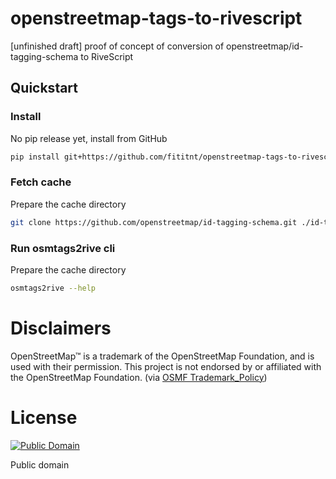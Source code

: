 # openstreetmap-tags-to-rivescript
[unfinished draft] proof of concept of conversion of openstreetmap/id-tagging-schema to RiveScript

## Quickstart

### Install

No pip release yet, install from GitHub

```bash
pip install git+https://github.com/fititnt/openstreetmap-tags-to-rivescriptt@main
```

### Fetch cache
Prepare the cache directory

```bash
git clone https://github.com/openstreetmap/id-tagging-schema.git ./id-tagging-schema

```

### Run osmtags2rive cli
Prepare the cache directory

```bash
osmtags2rive --help
```

# Disclaimers
<!--
TODO see https://wiki.osmfoundation.org/wiki/Trademark_Policy
-->

OpenStreetMap™ is a trademark of the OpenStreetMap Foundation, and is used with their permission.
This project is not endorsed by or affiliated with the OpenStreetMap Foundation. (via [OSMF Trademark_Policy](https://wiki.osmfoundation.org/wiki/Trademark_Policy))

# License


[![Public Domain](https://i.creativecommons.org/p/zero/1.0/88x31.png)](LICENSE)

Public domain